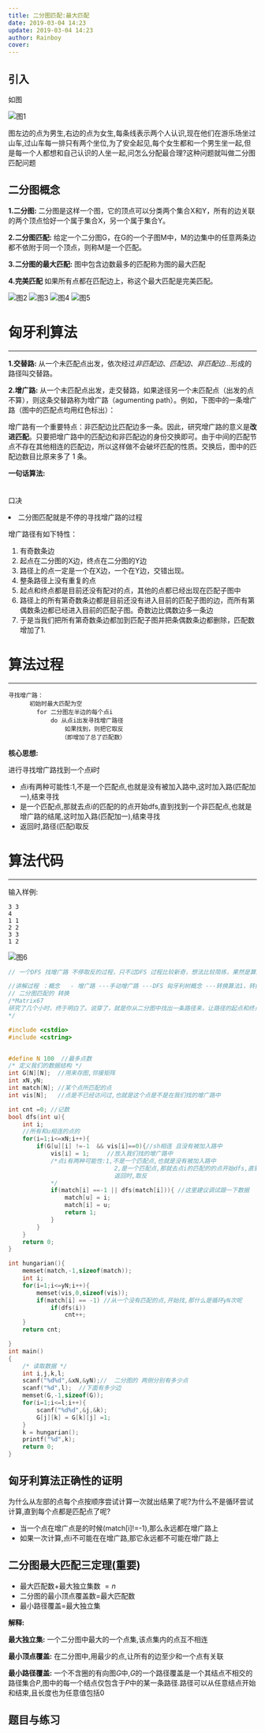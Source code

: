 ```yaml
---
title: 二分图匹配:最大匹配
date: 2019-03-04 14:23
update: 2019-03-04 14:23
author: Rainboy
cover: 
---
```


## 引入


如图

![图1](/images/二分图男女生.png)

图左边的点为男生,右边的点为女生,每条线表示两个人认识,现在他们在游乐场坐过山车,过山车每一排只有两个坐位,为了安全起见,每个女生都和一个男生坐一起,但是每一个人都想和自己认识的人坐一起,问怎么分配最合理?这种问题就叫做二分图匹配问题


## 二分图概念


**1.二分图:** 二分图是这样一个图，它的顶点可以分类两个集合X和Y，所有的边关联的两个顶点恰好一个属于集合X，另一个属于集合Y。

**2.二分图匹配:** 给定一个二分图G，在G的一个子图M中，M的边集中的任意两条边都不依附于同一个顶点，则称M是一个匹配。

**3.二分图的最大匹配:** 图中包含边数最多的匹配称为图的最大匹配

**4.完美匹配** 如果所有点都在匹配边上，称这个最大匹配是完美匹配。

![图2](/images/二分图0.png)
![图3](/images/二分图1.png)
![图4](/images/二分图2.png)
![图5](/images/二分图3.png)

# 匈牙利算法

-----------

**1.交替路:** 从一个未匹配点出发，依次经过*非匹配边*、*匹配边*、*非匹配边*…形成的路径叫交替路。

**2.增广路:** 从一个未匹配点出发，走交替路，如果途径另一个未匹配点（出发的点不算），则这条交替路称为增广路（agumenting path）。例如，下图中的一条增广路（图中的匹配点均用红色标出）：

增广路有一个重要特点：非匹配边比匹配边多一条。因此，研究增广路的意义是**改进匹配**。只要把增广路中的匹配边和非匹配边的身份交换即可。由于中间的匹配节点不存在其他相连的匹配边，所以这样做不会破坏匹配的性质。交换后，图中的匹配边数目比原来多了 1 条。

**一句话算法:**

<p style="text-align: center;font-size:35px"> </p>

<easy-memory-board size="3">
    <p slot="title">口决</p>
    <li>二分图匹配就是不停的寻找增广路的过程</li>
</easy-memory-board>


增广路径有如下特性： 

 1.	有奇数条边 
 2.	起点在二分图的X边，终点在二分图的Y边 
 3.	路径上的点一定是一个在X边，一个在Y边，交错出现。 
 4.	整条路径上没有重复的点 
 5.	起点和终点都是目前还没有配对的点，其他的点都已经出现在匹配子图中 
 6.	路径上的所有第奇数条边都是目前还没有进入目前的匹配子图的边，而所有第偶数条边都已经进入目前的匹配子图。奇数边比偶数边多一条边 
 7.	于是当我们把所有第奇数条边都加到匹配子图并把条偶数条边都删除，匹配数增加了1. 

# 算法过程

------------------
<!-- template start -->
```
寻找增广路：
      初始时最大匹配为空 
        for 二分图左半边的每个点i 
            do 从点i出发寻找增广路径
                如果找到，则把它取反
               （即增加了总了匹配数）
```

**核心思想:**

进行寻找增广路找到一个点**i**时

 - 点i有两种可能性:1,不是一个匹配点,也就是没有被加入路中,这时加入路(匹配加一),结束寻找
 - 是一个匹配点,那就去点i的匹配的的点开始dfs,直到找到一个非匹配点,也就是增广路的结尾,这时加入路(匹配加一),结束寻找
 - 返回时,路径(匹配)取反
<!-- template end -->

# 算法代码

--------------

输入样例:


```
3 3
4
1 1
2 2
3 3
1 2
```

![图6](/images/二分图in.png)
<!-- template start -->
```c
// 一个DFS 找增广路 不停取反的过程，只不过DFS 过程比较新奇，想法比较简练，果然是算法的艺术

//讲解过程 ：概念   - 增广路 ---手动增广路 ---DFS 匈牙利树概念 ---转换算法1，转换算法2
// 二分图匹配的 转换
/*Matrix67
研究了几个小时，终于明白了。说穿了，就是你从二分图中找出一条路径来，让路径的起点和终点都是还没有匹配过的点，并且路径经过的连线是一条没被匹配、一条已经匹配过，再下一条又没匹配这样交替地出现。找到这样的路径后，显然路径里没被匹配的连线比已经匹配了的连线多一条，于是修改匹配图，把路径里所有匹配过的连线去掉匹配关系，把没有匹配的连线变成匹配的，这样匹配数就比原来多1个。不断执行上述操作，直到找不到这样的路径为止。
*/

#include <cstdio>
#include <cstring>


#define N 100  //最多点数
/* 定义我们的数据结构 */
int G[N][N];  //用来存图,邻接矩阵
int xN,yN;
int match[N]; //某个点所匹配的点
int vis[N];   //点是不已经访问过,也就是这个点是不是在我们找的增广路中

int cnt =0; //记数
bool dfs(int u){
    int i;
    //所有和u相连的点的
    for(i=1;i<=xN;i++){
        if(G[u][i] !=-1  && vis[i]==0){//sh相连 且没有被加入路中
            vis[i] = 1;     //放入我们找的增广路中
            /*点i有两种可能性:1,不是一个匹配点,也就是没有被加入路中
                              2,是一个匹配点,那就去点i的匹配的的点开始dfs,直到找到一个非匹配点,也就是增广路的结尾
                              返回时,取反
            */
            if(match[i] ==-1 || dfs(match[i])){ //这里建议调试跟一下数据
                match[u] = i;
                match[i] = u;
                return 1;
            }
        }
    }
    return 0;
}

int hungarian(){
    memset(match,-1,sizeof(match));
    int i;
    for(i=1;i<=yN;i++){
        memset(vis,0,sizeof(vis));
        if(match[i] == -1) //从一个没有匹配的点,开始找,那什么是循环yN次呢
            if(dfs(i))
                cnt++;
    }
    return cnt;

}
int main()
{
    /* 读取数据 */
    int i,j,k,l;
    scanf("%d%d",&xN,&yN);//  二分图的 两侧分别有多少点
    scanf("%d",l);  //下面有多少边
    memset(G,-1,sizeof(G));
    for(i=1;i<=l;i++){
        scanf("%d%d",&j,&k);
        G[j][k] = G[k][j] =1;
    }
    k = hungarian();
    printf("%d",k);
    return 0;
}
```
<!-- template end -->

## 匈牙利算法正确性的证明

为什么从左部的点每个点按顺序尝试计算一次就出结果了呢?为什么不是循环尝试计算,直到每个点都是匹配点了呢?


 - 当一个点在增广点是的时候(match[i]!=-1),那么永远都在增广路上
 - 如果一次计算,点i不可能在在增广路,那它永远都不可能在增广路上


## 二分图最大匹配三定理(重要)


 - 最大匹配数$+$最大独立集数 $=n$
 - 二分图的最小顶点覆盖数$=$最大匹配数
 - 最小路径覆盖$=$最大独立集

**解释:**

**最大独立集:** 一个二分图中最大的一个点集,该点集内的点互不相连

**最小顶点覆盖:** 在二分图中,用最少的点,让所有的边至少和一个点有关联

**最小路径覆盖:** 一个不含圈的有向图$G$中,$G$的一个路径覆盖是一个其结点不相交的路径集合$P$,图中的每一个结点仅包含于$P$中的某一条路径.路径可以从任意结点开始和结束,且长度也为任意值包括0



## 题目与练习
